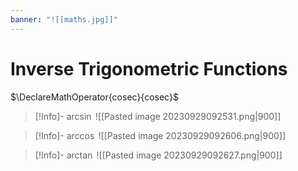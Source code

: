 ```yaml
---
banner: "![[maths.jpg]]"
---
```

# Inverse Trigonometric Functions 
$\DeclareMathOperator{cosec}{cosec}$
> [!Info]- $\arcsin$
> ![[Pasted image 20230929092531.png|900]]

> [!Info]- $\arccos$
> ![[Pasted image 20230929092606.png|900]]

> [!Info]- $\arctan$
> ![[Pasted image 20230929092627.png|900]]

